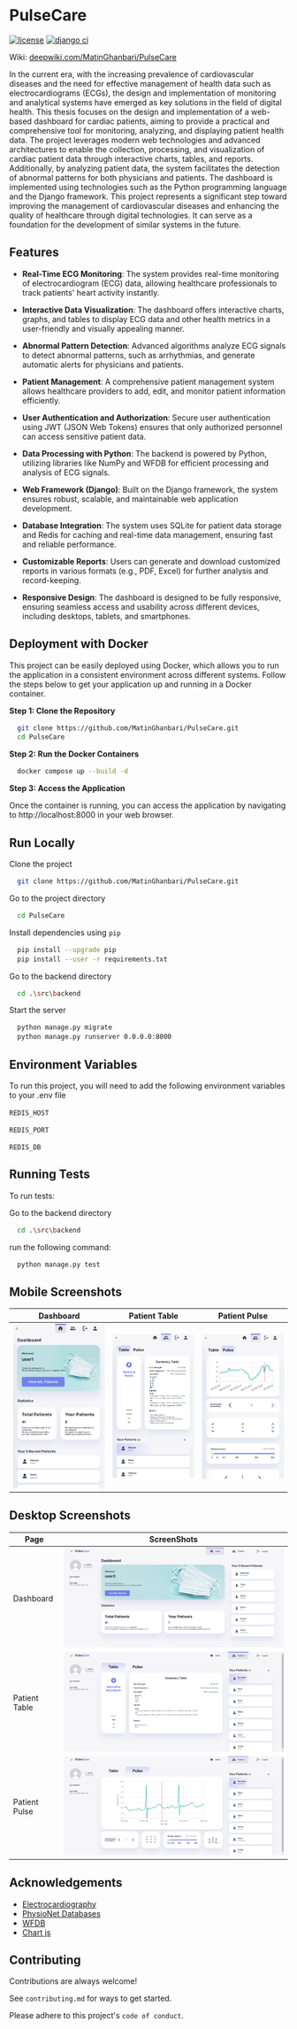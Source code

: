 
# PulseCare
[![license](https://img.shields.io/badge/License-MIT-green)](https://github.com/MatinGhanbari/PulseCare/raw/refs/heads/main/LICENSE)
[![django ci](https://github.com/MatinGhanbari/PulseCare/actions/workflows/django.yml/badge.svg)](https://github.com/MatinGhanbari/PulseCare/actions/workflows/django.yml)

Wiki: [deepwiki.com/MatinGhanbari/PulseCare](https://deepwiki.com/MatinGhanbari/PulseCare)

In the current era, with the increasing prevalence of cardiovascular diseases and the need for effective management of health data such as electrocardiograms (ECGs), the design and implementation of monitoring and analytical systems have emerged as key solutions in the field of digital health. This thesis focuses on the design and implementation of a web-based dashboard for cardiac patients, aiming to provide a practical and comprehensive tool for monitoring, analyzing, and displaying patient health data. The project leverages modern web technologies and advanced architectures to enable the collection, processing, and visualization of cardiac patient data through interactive charts, tables, and reports. Additionally, by analyzing patient data, the system facilitates the detection of abnormal patterns for both physicians and patients. The dashboard is implemented using technologies such as the Python programming language and the Django framework. This project represents a significant step toward improving the management of cardiovascular diseases and enhancing the quality of healthcare through digital technologies. It can serve as a foundation for the development of similar systems in the future.

## Features

- **Real-Time ECG Monitoring**: The system provides real-time monitoring of electrocardiogram (ECG) data, allowing healthcare professionals to track patients' heart activity instantly.

- **Interactive Data Visualization**: The dashboard offers interactive charts, graphs, and tables to display ECG data and other health metrics in a user-friendly and visually appealing manner.

- **Abnormal Pattern Detection**: Advanced algorithms analyze ECG signals to detect abnormal patterns, such as arrhythmias, and generate automatic alerts for physicians and patients.

- **Patient Management**: A comprehensive patient management system allows healthcare providers to add, edit, and monitor patient information efficiently.

- **User Authentication and Authorization**: Secure user authentication using JWT (JSON Web Tokens) ensures that only authorized personnel can access sensitive patient data.

- **Data Processing with Python**: The backend is powered by Python, utilizing libraries like NumPy and WFDB for efficient processing and analysis of ECG signals.

- **Web Framework (Django)**: Built on the Django framework, the system ensures robust, scalable, and maintainable web application development.

- **Database Integration**: The system uses SQLite for patient data storage and Redis for caching and real-time data management, ensuring fast and reliable performance.

- **Customizable Reports**: Users can generate and download customized reports in various formats (e.g., PDF, Excel) for further analysis and record-keeping.

- **Responsive Design**: The dashboard is designed to be fully responsive, ensuring seamless access and usability across different devices, including desktops, tablets, and smartphones.
## Deployment with Docker

This project can be easily deployed using Docker, which allows you to run the application in a consistent environment across different systems. Follow the steps below to get your application up and running in a Docker container.

**Step 1: Clone the Repository**

```bash
  git clone https://github.com/MatinGhanbari/PulseCare.git
  cd PulseCare
```

**Step 2: Run the Docker Containers**

```bash
  docker compose up --build -d
```

**Step 3: Access the Application**

Once the container is running, you can access the application by navigating to http://localhost:8000 in your web browser.



    
## Run Locally

Clone the project

```bash
  git clone https://github.com/MatinGhanbari/PulseCare.git
```

Go to the project directory

```bash
  cd PulseCare
```

Install dependencies using `pip`

```bash
  pip install --upgrade pip
  pip install --user -r requirements.txt
```

Go to the backend directory

```bash
  cd .\src\backend
```

Start the server

```bash
  python manage.py migrate
  python manage.py runserver 0.0.0.0:8000
```


## Environment Variables

To run this project, you will need to add the following environment variables to your .env file

`REDIS_HOST`

`REDIS_PORT`

`REDIS_DB`


## Running Tests

To run tests:

Go to the backend directory
```bash
  cd .\src\backend
```

run the following command:

```bash
  python manage.py test
```


## Mobile Screenshots

Dashboard | Patient Table | Patient Pulse
--- | -- | --- 
![image](https://github.com/MatinGhanbari/PulseCare/raw/refs/heads/main/assets/images/screenshots/mobile/dashboard.png) | ![image](https://github.com/MatinGhanbari/PulseCare/raw/refs/heads/main/assets/images/screenshots/mobile/patient-table.png) | ![image](https://github.com/MatinGhanbari/PulseCare/raw/refs/heads/main/assets/images/screenshots/mobile/patients-pulse.png)

## Desktop Screenshots

Page | ScreenShots
--- | ---
Dashboard | ![image](https://github.com/MatinGhanbari/PulseCare/raw/refs/heads/main/assets/images/screenshots/desktop/dashboard.png)
Patient Table | ![image](https://github.com/MatinGhanbari/PulseCare/raw/refs/heads/main/assets/images/screenshots/desktop/patient-table.png)
Patient Pulse | ![image](https://github.com/MatinGhanbari/PulseCare/raw/refs/heads/main/assets/images/screenshots/desktop/patient-pulse.png)


## Acknowledgements

 - [Electrocardiography](https://en.wikipedia.org/w/index.php?title=Electrocardiography&oldid=1271573909)
 - [PhysioNet Databases](https://physionet.org/about/database/l)
 - [WFDB](https://archive.physionet.org/physiotools/wfdb.shtml)
 - [Chart js](https://www.chartjs.org/docs/latest/)
 

## Contributing

Contributions are always welcome!

See `contributing.md` for ways to get started.

Please adhere to this project's `code of conduct`.
